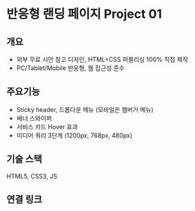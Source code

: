 # 반응형 랜딩 페이지 Project 01

## 개요
- 외부 무료 시안 참고 디자인, HTML+CSS 퍼블리싱 100% 직접 제작
- PC/Tablet/Mobile 반응형, 웹 접근성 준수

## 주요기능
- Sticky header, 드롭다운 메뉴 (모바일은 햄버거 메뉴)
- 배너 스와이퍼
- 서비스 카드 Hover 효과
- 미디어 쿼리 3단계 (1200px, 768px, 480px)

## 기술 스택
HTML5, CSS3, JS

## 연결 링크